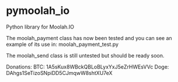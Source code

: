 pymoolah_io
===========

Python library for Moolah.IO

The moolah_payment class has now been tested and you can see an example of its use in: moolah_payment_test.py

The moolah_send class is still untested but should be ready soon.

Donations:
BTC: 1A5sKux8WBckQBLoBLyxYxJ5eZrHWEsVVc
Doge: DAhgs1SeTizoSNpiDD5CJmqwW8shtXU7eX
